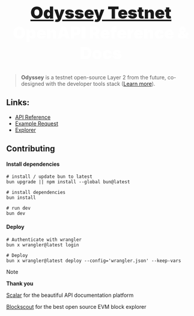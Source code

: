 <h1 align="center" style="font-size: 2.75rem; font-weight: 900; color: white;">
  <a href="https://github.com/ithacaxyz/odyssey">Odyssey Testnet</a>
  <br />
  OpenAPI Reference & Docs
</h1>

> **Odyssey** is a testnet open-source Layer 2 from the future, co-designed with the developer tools stack ([Learn more](https://ithaca.xyz/updates/odyssey)).

## Links:
  - [API Reference](https://odyssey.evm.workers.dev)
  - [Example Request](https://odyssey.evm.workers.dev/#tag/default/GET/transactions)
  - [Explorer](https://explorer.ithaca.xyz)
  
## Contributing

#### Install dependencies

```shell
# install / update bun to latest
bun upgrade || npm install --global bun@latest

# install dependencies
bun install

# run dev
bun dev
```

#### Deploy

```shell
# Authenticate with wrangler
bun x wrangler@latest login

# Deploy
bun x wrangler@latest deploy --config='wrangler.json' --keep-vars
```

> [!NOTE]
>
> **Thank you**
> 
> [Scalar](https://github.com/scalar/scalar) for the beautiful API documentation platform
>
> [Blockscout](https://blockscout.com) for the best open source EVM block explorer